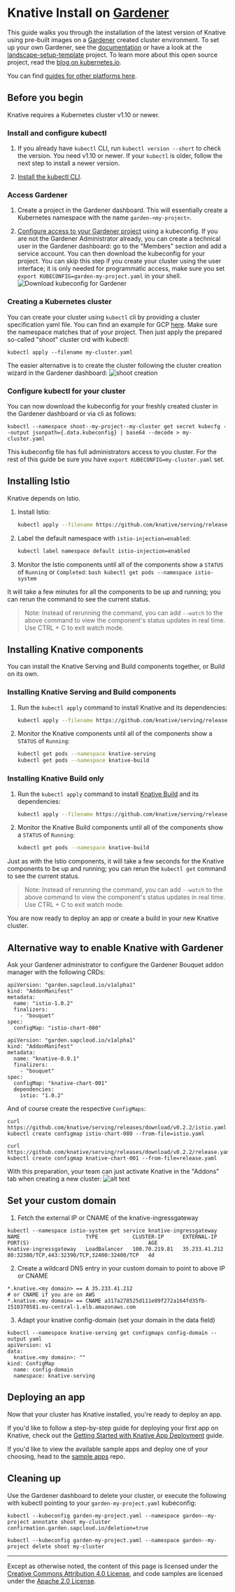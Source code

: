 # Knative Install on [Gardener](https://github.com/gardener)

This guide walks you through the installation of the latest version of Knative
using pre-built images on a [Gardener](https://gardener.cloud) created cluster
environment. To set up your own Gardener, see the
[documentation](https://github.com/gardener/gardener/blob/master/docs/README.md)
or have a look at the
[landscape-setup-template](https://github.com/gardener/landscape-setup-template)
project. To learn more about this open source project, read the
[blog on kubernetes.io](https://kubernetes.io/blog/2018/05/17/gardener/).

You can find [guides for other platforms here](README.md).

## Before you begin

Knative requires a Kubernetes cluster v1.10 or newer.

### Install and configure kubectl

1.  If you already have `kubectl` CLI, run `kubectl version --short` to check
    the version. You need v1.10 or newer. If your `kubectl` is older, follow the
    next step to install a newer version.

2.  [Install the kubectl CLI](https://kubernetes.io/docs/tasks/tools/install-kubectl/#install-kubectl).

### Access Gardener

1.  Create a project in the Gardener dashboard. This will essentially create a
    Kubernetes namespace with the name `garden-<my-project>`.

2.  [Configure access to your Gardener project](https://kubernetes.io/docs/tasks/tools/install-kubectl/#configure-kubectl)
    using a kubeconfig. If you are not the Gardener Administrator already, you
    can create a technical user in the Gardener dashboard: go to the "Members"
    section and add a service account. You can then download the kubeconfig for
    your project. You can skip this step if you create your cluster using the
    user interface; it is only needed for programmatic access, make sure you set
    `export KUBECONFIG=garden-my-project.yaml` in your shell.
    ![Download kubeconfig for Gardener](images/gardener_service_account.png "downloading the kubeconfig using a service account")

### Creating a Kubernetes cluster

You can create your cluster using `kubectl` cli by providing a cluster
specification yaml file. You can find an example for GCP
[here](https://github.com/gardener/gardener/blob/master/example/90-shoot-gcp.yaml).
Make sure the namespace matches that of your project. Then just apply the
prepared so-called "shoot" cluster crd with kubectl:

```
kubectl apply --filename my-cluster.yaml
```

The easier alternative is to create the cluster following the cluster creation
wizard in the Gardener dashboard:
![shoot creation](images/gardener_shoot_creation.png "shoot creation via the dashboard")

### Configure kubectl for your cluster

You can now download the kubeconfig for your freshly created cluster in the
Gardener dashboard or via cli as follows:

```
kubectl --namespace shoot--my-project--my-cluster get secret kubecfg --output jsonpath={.data.kubeconfig} | base64 --decode > my-cluster.yaml
```

This kubeconfig file has full administrators access to you cluster. For the rest
of this guide be sure you have `export KUBECONFIG=my-cluster.yaml` set.

## Installing Istio

Knative depends on Istio.

1.  Install Istio:
    ```bash
    kubectl apply --filename https://github.com/knative/serving/releases/download/v0.2.2/istio.yaml
    ```
2.  Label the default namespace with `istio-injection=enabled`:
    ```bash
    kubectl label namespace default istio-injection=enabled
    ```
3.  Monitor the Istio components until all of the components show a `STATUS` of
    `Running` or `Completed`: `bash kubectl get pods --namespace istio-system`

It will take a few minutes for all the components to be up and running; you can
rerun the command to see the current status.

> Note: Instead of rerunning the command, you can add `--watch` to the above
> command to view the component's status updates in real time. Use CTRL + C to
> exit watch mode.

## Installing Knative components

You can install the Knative Serving and Build components together, or Build on
its own.

### Installing Knative Serving and Build components

1. Run the `kubectl apply` command to install Knative and its dependencies:
   ```bash
   kubectl apply --filename https://github.com/knative/serving/releases/download/v0.2.2/release.yaml
   ```
1. Monitor the Knative components until all of the components show a `STATUS` of
   `Running`:
   ```bash
   kubectl get pods --namespace knative-serving
   kubectl get pods --namespace knative-build
   ```

### Installing Knative Build only

1. Run the `kubectl apply` command to install
   [Knative Build](https://github.com/knative/build) and its dependencies:
   ```bash
   kubectl apply --filename https://github.com/knative/serving/releases/download/v0.2.2/build.yaml
   ```
1. Monitor the Knative Build components until all of the components show a
   `STATUS` of `Running`:
   ```bash
   kubectl get pods --namespace knative-build
   ```

Just as with the Istio components, it will take a few seconds for the Knative
components to be up and running; you can rerun the `kubectl get` command to see
the current status.

> Note: Instead of rerunning the command, you can add `--watch` to the above
> command to view the component's status updates in real time. Use CTRL + C to
> exit watch mode.

You are now ready to deploy an app or create a build in your new Knative
cluster.

## Alternative way to enable Knative with Gardener

Ask your Gardener administrator to configure the Gardener Bouquet addon manager
with the following CRDs:

```
apiVersion: "garden.sapcloud.io/v1alpha1"
kind: "AddonManifest"
metadata:
  name: "istio-1.0.2"
  finalizers:
    - "bouquet"
spec:
  configMap: "istio-chart-080"
```

```
apiVersion: "garden.sapcloud.io/v1alpha1"
kind: "AddonManifest"
metadata:
  name: "knative-0.0.1"
  finalizers:
    - "bouquet"
spec:
  configMap: "knative-chart-001"
  dependencies:
    istio: "1.0.2"
```

And of course create the respective `ConfigMaps`:

```
curl https://github.com/knative/serving/releases/download/v0.2.2/istio.yaml
kubectl create configmap istio-chart-080 --from-file=istio.yaml

curl https://github.com/knative/serving/releases/download/v0.2.2/release.yaml
kubectl create configmap knative-chart-001 --from-file=release.yaml
```

With this preparation, your team can just activate Knative in the "Addons" tab
when creating a new cluster:
![alt text](images/gardener_addon_checkboxes.png "Addon Checkboxes")

## Set your custom domain

1.  Fetch the external IP or CNAME of the knative-ingressgateway

```
kubectl --namespace istio-system get service knative-ingressgateway
NAME                     TYPE           CLUSTER-IP      EXTERNAL-IP     PORT(S)                                      AGE
knative-ingressgateway   LoadBalancer   100.70.219.81   35.233.41.212   80:32380/TCP,443:32390/TCP,32400:32400/TCP   4d
```

2.  Create a wildcard DNS entry in your custom domain to point to above IP or
    CNAME

```
*.knative.<my domain> == A 35.233.41.212
# or CNAME if you are on AWS
*.knative.<my domain> == CNAME a317a278525d111e89f272a164fd35fb-1510370581.eu-central-1.elb.amazonaws.com
```

3.  Adapt your knative config-domain (set your domain in the data field)

```
kubectl --namespace knative-serving get configmaps config-domain --output yaml
apiVersion: v1
data:
  knative.<my domain>: ""
kind: ConfigMap
  name: config-domain
  namespace: knative-serving
```

## Deploying an app

Now that your cluster has Knative installed, you're ready to deploy an app.

If you'd like to follow a step-by-step guide for deploying your first app on
Knative, check out the
[Getting Started with Knative App Deployment](getting-started-knative-app.md)
guide.

If you'd like to view the available sample apps and deploy one of your choosing,
head to the [sample apps](../serving/samples/README.md) repo.

## Cleaning up

Use the Gardener dashboard to delete your cluster, or execute the following with
kubectl pointing to your `garden-my-project.yaml` kubeconfig:

```
kubectl --kubeconfig garden-my-project.yaml --namespace garden--my-project annotate shoot my-cluster confirmation.garden.sapcloud.io/deletion=true

kubectl --kubeconfig garden-my-project.yaml --namespace garden--my-project delete shoot my-cluster
```

---

Except as otherwise noted, the content of this page is licensed under the
[Creative Commons Attribution 4.0 License](https://creativecommons.org/licenses/by/4.0/),
and code samples are licensed under the
[Apache 2.0 License](https://www.apache.org/licenses/LICENSE-2.0).
